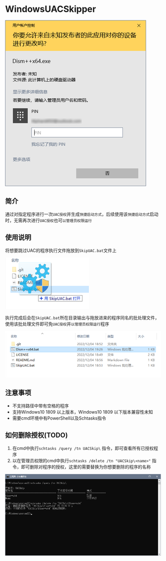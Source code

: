 # WindowsUACSkipper

![UAC](screenshots/01.png)

## 简介

通过对指定程序进行一次`UAC授权`并生成`快捷启动方式`，后续使用该`快捷启动方式`启动时，无需再次进行`UAC授权`也可`以管理员权限运行`

## 使用说明

将想要跳过UAC的程序执行文件拖放到`SkipUAC.bat`文件上

![使用](./screenshots/02.png)

执行完成后会在`SkipUAC.bat`所在目录输出与拖放进来的程序同名的批处理文件，使用该批处理文件即可免`UAC授权`并`以管理员权限运行`程序

![启动](./screenshots/03.png)

## 注意事项

- 不支持路径中带有空格的程序
- 支持Windows10 1809 以上版本，Windows10 1809 以下版本兼容性未知
- 需要cmd环境中有PowerShell以及Schtasks指令

## 如何删除授权(TODO)

1. 在cmd中执行`schtasks /query /tn UACSkip\` 指令，即可查看所有已授权程序
2. 以在管理员权限的cmd中执行`schtasks /delete /tn "UACSkip\<name>"` 指令，即可删除对程序的授权，这里的<name>需要替换为你想要删除的程序的名称

![删除](./screenshots/04.png)

